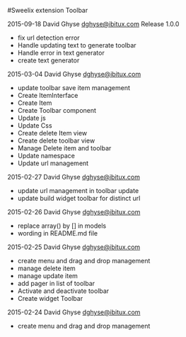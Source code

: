 #Sweelix extension Toolbar

2015-09-18 David Ghyse <dghyse@ibitux.com>
Release 1.0.0

- fix url detection error
- Handle updating text to generate toolbar
- Handle error in text generator
- create text generator

2015-03-04 David Ghyse <dghyse@ibitux.com>

- update toolbar save item management
- Create ItemInterface
- Create Item 
- Create Toolbar component
- Update js
- Update Css
- Create delete Item view
- Create delete toolbar view
- Manage Delete item and toolbar
- Update namespace
- Update url management


2015-02-27 David Ghyse <dghyse@ibitux.com>

- update url management in toolbar update
- update build widget toolbar for distinct url


2015-02-26 David Ghyse <dghyse@ibitux.com>

- replace array() by [] in models
- wording in README.md file

2015-02-25 David Ghyse <dghyse@ibitux.com>

- create menu and drag and drop management
- manage delete item
- manage update item
- add pager in list of toolbar
- Activate and deactivate toolbar
- Create widget Toolbar


2015-02-24 David Ghyse <dghyse@ibitux.com>

- create menu and drag and drop management
